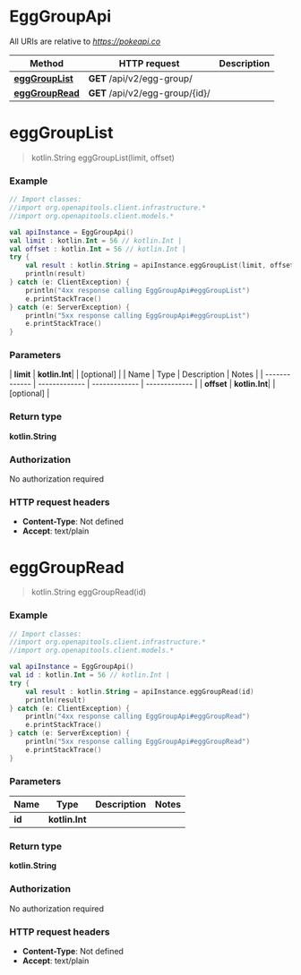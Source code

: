 # EggGroupApi

All URIs are relative to *https://pokeapi.co*

| Method | HTTP request | Description |
| ------------- | ------------- | ------------- |
| [**eggGroupList**](EggGroupApi.md#eggGroupList) | **GET** /api/v2/egg-group/ |  |
| [**eggGroupRead**](EggGroupApi.md#eggGroupRead) | **GET** /api/v2/egg-group/{id}/ |  |


<a id="eggGroupList"></a>
# **eggGroupList**
> kotlin.String eggGroupList(limit, offset)



### Example
```kotlin
// Import classes:
//import org.openapitools.client.infrastructure.*
//import org.openapitools.client.models.*

val apiInstance = EggGroupApi()
val limit : kotlin.Int = 56 // kotlin.Int | 
val offset : kotlin.Int = 56 // kotlin.Int | 
try {
    val result : kotlin.String = apiInstance.eggGroupList(limit, offset)
    println(result)
} catch (e: ClientException) {
    println("4xx response calling EggGroupApi#eggGroupList")
    e.printStackTrace()
} catch (e: ServerException) {
    println("5xx response calling EggGroupApi#eggGroupList")
    e.printStackTrace()
}
```

### Parameters
| **limit** | **kotlin.Int**|  | [optional] |
| Name | Type | Description  | Notes |
| ------------- | ------------- | ------------- | ------------- |
| **offset** | **kotlin.Int**|  | [optional] |

### Return type

**kotlin.String**

### Authorization

No authorization required

### HTTP request headers

 - **Content-Type**: Not defined
 - **Accept**: text/plain

<a id="eggGroupRead"></a>
# **eggGroupRead**
> kotlin.String eggGroupRead(id)



### Example
```kotlin
// Import classes:
//import org.openapitools.client.infrastructure.*
//import org.openapitools.client.models.*

val apiInstance = EggGroupApi()
val id : kotlin.Int = 56 // kotlin.Int | 
try {
    val result : kotlin.String = apiInstance.eggGroupRead(id)
    println(result)
} catch (e: ClientException) {
    println("4xx response calling EggGroupApi#eggGroupRead")
    e.printStackTrace()
} catch (e: ServerException) {
    println("5xx response calling EggGroupApi#eggGroupRead")
    e.printStackTrace()
}
```

### Parameters
| Name | Type | Description  | Notes |
| ------------- | ------------- | ------------- | ------------- |
| **id** | **kotlin.Int**|  | |

### Return type

**kotlin.String**

### Authorization

No authorization required

### HTTP request headers

 - **Content-Type**: Not defined
 - **Accept**: text/plain

